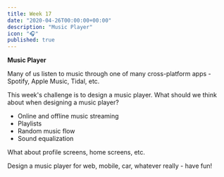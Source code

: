 ```yaml
---
title: Week 17
date: "2020-04-26T00:00:00+00:00"
description: "Music Player"
icon: "🎧"
published: true
---
```


**Music Player**

Many of us listen to music through one of many cross-platform apps - Spotify, Apple Music, Tidal, etc.

This week's challenge is to design a music player. What should we think about when designing a music player?

- Online and offline music streaming
- Playlists
- Random music flow
- Sound equalization

What about profile screens, home screens, etc.

Design a music player for web, mobile, car, whatever really - have fun!